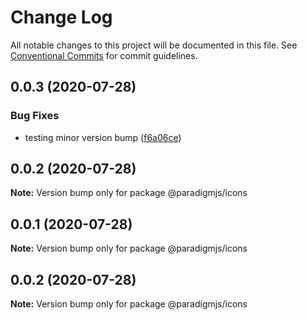# Change Log

All notable changes to this project will be documented in this file.
See [Conventional Commits](https://conventionalcommits.org) for commit guidelines.

## 0.0.3 (2020-07-28)


### Bug Fixes

* testing minor version bump ([f6a06ce](https://github.com/lunaris-studios/paradigm/commit/f6a06cead3ddfc86cd3465e15646f0b667294d27))





## 0.0.2 (2020-07-28)

**Note:** Version bump only for package @paradigmjs/icons





## 0.0.1 (2020-07-28)

**Note:** Version bump only for package @paradigmjs/icons





## 0.0.2 (2020-07-28)

**Note:** Version bump only for package @paradigmjs/icons
